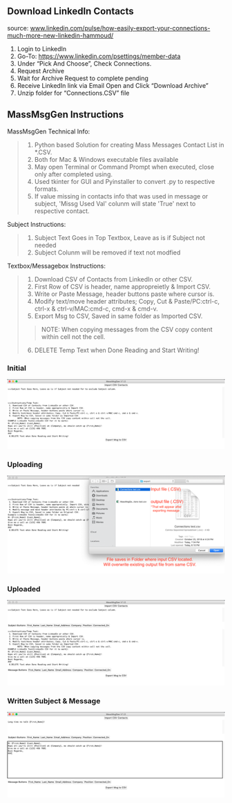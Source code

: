 
## Download LinkedIn Contacts
source: www.linkedin.com/pulse/how-easily-export-your-connections-much-more-new-linkedin-hammoud/

1. Login to LinkedIn
2. Go-To: https://www.linkedin.com/psettings/member-data
3. Under “Pick And Choose”, Check Connections.
4. Request Archive
5. Wait for Archive Request to complete pending
6. Receive LinkedIn link via Email Open and Click “Download Archive”
7. Unzip folder for “Connections.CSV” file

## MassMsgGen Instructions

MassMsgGen Technical Info:
>1. Python based Solution for creating Mass Messages Contact List in *.CSV. 
>2. Both for Mac & Windows executable files available
>3. May open Terminal or Command Prompt when executed, close only after completed using.
>4. Used tkinter for GUI and Pyinstaller to convert .py to respective formats.
>5. If value missing in contacts info that was used in message or subject, 'Missg Used Val' colunm will state 'True' next to respective contact.

Subject Instructions:
>1. Subject Text Goes in Top Textbox, Leave as is if Subject not needed
>2. Subject Colunm will be removed if text not modfied

Textbox/Messagebox Instructions:
>1. Download CSV of Contacts from LinkedIn or other CSV.
>2. First Row of CSV is header, name appropreietly & Import CSV.
>3. Write or Paste Message, header buttons paste where cursor is.
>4. Modify text/move header attributes; Copy, Cut & Paste/PC:ctrl-c, ctrl-x & ctrl-v/MAC:cmd-c, cmd-x & cmd-v.
>5. Export Msg to CSV, Saved in same folder as Imported CSV.
>>NOTE: When copying messages from the CSV copy content within cell not the cell.
>6. DELETE Temp Text when Done Reading and Start Writing!

### Initial
![png](screenshots/init.png)

### Uploading
![png](screenshots/uploading.png)

### Uploaded
![png](screenshots/uploaded.png)

### Written Subject & Message
![png](screenshots/written.png)
